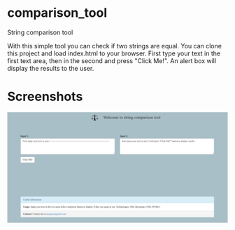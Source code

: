# comparison_tool
String comparison tool

With this simple tool you can check if two strings are equal. You can clone this project and load index.html to your browser. First type your text in the first text area, then in the second and press "Click Me!". An alert box will display the results to the user.

Screenshots
================
![ss.png](https://github.com/myapos/comparison_tool/blob/master/images/ss.png)